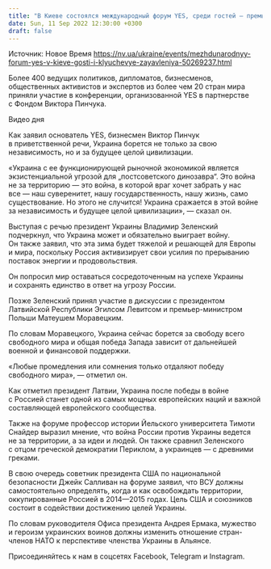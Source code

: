 ```yaml
---
title: "В Киеве состоялся международный форум YES, среди гостей — премьер Польши, президент Латвии, советник Байдена по вопросам нацбезопасности"
date: Sun, 11 Sep 2022 12:30:00 +0300
draft: false
---
```

Источник: Новое Время https://nv.ua/ukraine/events/mezhdunarodnyy-forum-yes-v-kieve-gosti-i-klyuchevye-zayavleniya-50269237.html


Более 400 ведущих политиков, дипломатов, бизнесменов, общественных активистов и экспертов из более чем 20 стран мира приняли участие в конференции, организованной YES в партнерстве с Фондом Виктора Пинчука.

 Видео дня   

Как заявил основатель YES, бизнесмен Виктор Пинчук в приветственной речи, Украина борется не только за свою независимость, но и за будущее целой цивилизации.

«Украина с ее функционирующей рыночной экономикой является экзистенциальной угрозой для „постсоветского динозавра“. Это война не за территорию — это война, в которой враг хочет забрать у нас все — наш суверенитет, нашу государственность, нашу жизнь, само существование. Но этого не случится! Украина сражается в этой войне за независимость и будущее целой цивилизации», — сказал он.

Выступая с речью президент Украины Владимир Зеленский подчеркнул, что Украина может и обязательно выиграет войну. Он также заявил, что эта зима будет тяжелой и решающей для Европы и мира, поскольку Россия активизирует свои усилия по прерыванию поставок энергии и продовольствия.

 Он попросил мир оставаться сосредоточенным на успехе Украины и сохранять единство в ответ на угрозу России.

Позже Зеленский принял участие в дискуссии с президентом Латвийской Республики Эгилсом Левитсом и премьер-министром Польши Матеушем Моравецким.

По словам Моравецкого, Украина сейчас борется за свободу всего свободного мира и общая победа Запада зависит от дальнейшей военной и финансовой поддержки.

 «Любые промедления или сомнения только отдаляют победу свободного мира», — отметил он.

Как отметил президент Латвии, Украина после победы в войне с Россией станет одной из самых мощных европейских наций и важной составляющей европейского сообщества.

Также на форуме профессор истории Йельского университета Тимоти Снайдер выразил мнение, что война России против Украины ведется не за территории, а за идеи и людей. Он также сравнил Зеленского с отцом греческой демократии Периклом, а украинцев — с древними греками.

В свою очередь советник президента США по национальной безопасности Джейк Салливан на форуме заявил, что ВСУ должны самостоятельно определять, когда и как освобождать территории, оккупированные Россией в 2014—2015 годах. Цель США и союзников состоит в содействии достижению целей Украины.

По словам руководителя Офиса президента Андрея Ермака, мужество и героизм украинских воинов должны изменить отношение стран-членов НАТО к перспективе членства Украины в Альянсе.

Присоединяйтесь к нам в соцсетях Facebook, Telegram и Instagram.
